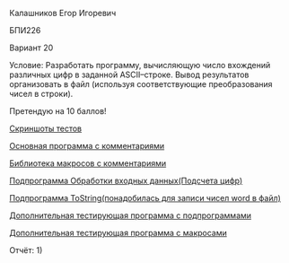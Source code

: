 Калашников Егор Игоревич

БПИ226

Вариант 20

Условие:  Разработать программу, вычисляющую число вхождений различных цифр в заданной ASCII–строке. Вывод результатов организовать в файл (используя соответствующие преобразования чисел в строки).



Претендую на 10 баллов!

[Скриншоты тестов](tests.md)

[Основная программа с комментариями](Code/main.asm)

[Библиотека макросов с комментариями](Code/macrolib.asm)

[Подпрограмма Обработки входных данных(Подсчета цифр)](Code/count_digits.asm)

[Подпрограмма ToString(понадобилась для записи чисел word в файл)](Code/to_string.asm)

[Дополнительная тестирующая программа c подпрограммами](testing1.asm)

[Дополнительная тестирующая программа c макросами](testing2.asm)

Отчёт:
1)
